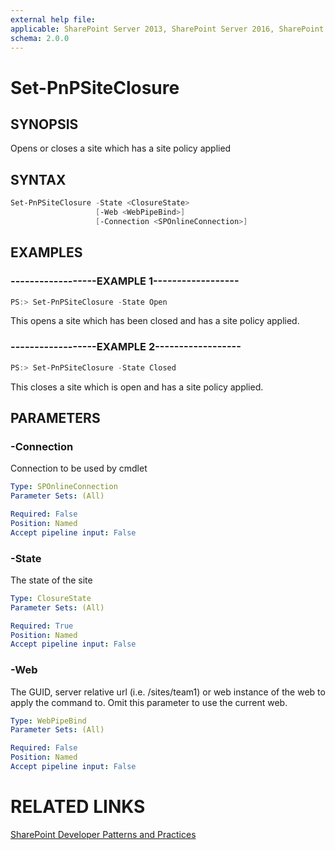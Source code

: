 ```yaml
---
external help file:
applicable: SharePoint Server 2013, SharePoint Server 2016, SharePoint Online
schema: 2.0.0
---
```

# Set-PnPSiteClosure

## SYNOPSIS
Opens or closes a site which has a site policy applied

## SYNTAX 

```powershell
Set-PnPSiteClosure -State <ClosureState>
                   [-Web <WebPipeBind>]
                   [-Connection <SPOnlineConnection>]
```

## EXAMPLES

### ------------------EXAMPLE 1------------------
```powershell
PS:> Set-PnPSiteClosure -State Open
```

This opens a site which has been closed and has a site policy applied.

### ------------------EXAMPLE 2------------------
```powershell
PS:> Set-PnPSiteClosure -State Closed
```

This closes a site which is open and has a site policy applied.

## PARAMETERS

### -Connection
Connection to be used by cmdlet

```yaml
Type: SPOnlineConnection
Parameter Sets: (All)

Required: False
Position: Named
Accept pipeline input: False
```

### -State
The state of the site

```yaml
Type: ClosureState
Parameter Sets: (All)

Required: True
Position: Named
Accept pipeline input: False
```

### -Web
The GUID, server relative url (i.e. /sites/team1) or web instance of the web to apply the command to. Omit this parameter to use the current web.

```yaml
Type: WebPipeBind
Parameter Sets: (All)

Required: False
Position: Named
Accept pipeline input: False
```

# RELATED LINKS

[SharePoint Developer Patterns and Practices](http://aka.ms/sppnp)